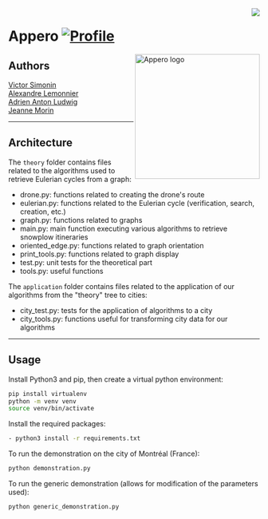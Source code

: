 <img align="right" src="https://visitor-badge.laobi.icu/badge?page_id=bictole.appero&right_color=pink">

# Appero [![Profile][title-img]][profile]

[title-img]:https://img.shields.io/badge/-Bictole-pink
[profile]:https://github.com/bictole

<img src="https://github.com/Bictole/Appero/blob/master/theory/neige-tempete-deneigeuse.jpg" align="right" alt="Appero logo" width="250" height="250">


## Authors

[Victor Simonin](https://github.com/Bictole)\
[Alexandre Lemonnier](https://github.com/Alex-Leme)\
[Adrien Anton Ludwig](https://github.com/Adrien-ANTON-LUDWIG)\
[Jeanne Morin](https://github.com/jeannemorin)

---

## Architecture

The `theory` folder contains files related to the algorithms used to retrieve Eulerian cycles from a graph:
- drone.py: functions related to creating the drone's route
- eulerian.py: functions related to the Eulerian cycle (verification, search, creation, etc.)
- graph.py: functions related to graphs
- main.py: main function executing various algorithms to retrieve snowplow itineraries
- oriented_edge.py: functions related to graph orientation
- print_tools.py: functions related to graph display
- test.py: unit tests for the theoretical part
- tools.py: useful functions

The `application` folder contains files related to the application of our algorithms from the "theory" tree to cities:
- city_test.py: tests for the application of algorithms to a city
- city_tools.py: functions useful for transforming city data for our algorithms

---

## Usage

Install Python3 and pip, then create a virtual python environment:

```bash
pip install virtualenv
python -m venv venv
source venv/bin/activate
```

Install the required packages:

```bash
- python3 install -r requirements.txt
```

To run the demonstration on the city of Montréal (France):

```bash
python demonstration.py
```


To run the generic demonstration (allows for modification of the parameters used):
```bash
python generic_demonstration.py
```